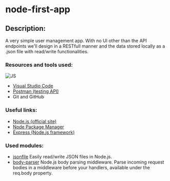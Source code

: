 # node-first-app

## Description:
A very simple user management app. With no UI other than the API endpoints we'll design in a RESTfull manner and the data stored locally as a .json file with read/write functionalities.

### Resources and tools used:
 ![JS](https://img.shields.io/badge/JS-JavaScript-blue?style=for-the-badge&logo=js&logoColor=white)
- [Visual Studio Code ](https://code.visualstudio.com)
- [Postman (testing API)](https://www.postman.com)
- Git and GitHub

### Useful links:
- [Node.js (official site)](https://nodejs.org/en/)
- [Node Package Manager](https://www.npmjs.com)
- [Express (Node.js framework)](https://expressjs.com/ru/)

### Used modules:
- [jsonfile](https://www.npmjs.com/package/jsonfile) Easily read/write JSON files in Node.js.
- [body-parser](https://www.npmjs.com/package/body-parser) Node.js body parsing middleware. Parse incoming request bodies in a middleware before your handlers, available under the req.body property.

